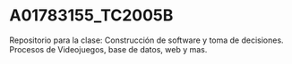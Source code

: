 # A01783155_TC2005B
Repositorio para la clase: Construcción de software y toma de decisiones. Procesos de Videojuegos, base de datos, web y mas.
